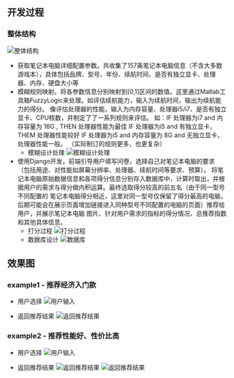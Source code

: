 ## 开发过程
### 整体结构
![整体结构](https://github.com/WxxShirley/fuzzy_expert_system/blob/master/flowchart/整体结构.png)
* 获取笔记本电脑详细配置参数。共收集了157条笔记本电脑信息（不含大多数游戏本），具体包括品牌、型号、年份、续航时间、是否有独立显卡、处理器、内存、硬盘大小等
* 模糊规则映射。将各参数信息分别映射到[0,1]区间的数值。这里通过Matlab工具箱FuzzyLogic来处理。如评估续航能力，输入为续航时间，输出为续航能力的得分。
  像评估处理器的性能，输入为内存容量、处理器i5/i7、是否有独立显卡、CPU核数，并制定了了一系列规则来评估。
  如：IF 处理器为i7 and 内存容量为 16G , THEN 处理器性能为最佳
     IF 处理器为i5 and 有独立显卡，THEM 处理器性能较好
     IF 处理器为i5 and 内存容量为 8G and 无独立显卡，处理器性能一般。 （实际制订的规则更多，也更复杂）
  * 模糊设计处理
    ![模糊设计处理](https://github.com/WxxShirley/fuzzy_expert_system/blob/master/flowchart/模糊设计处理.png)
* 使用Django开发，前端引导用户填写问卷，选择自己对笔记本电脑的要求（包括用途、对性能如屏幕分辨率、处理器、续航时间等要求、预算）。
  将笔记本电脑原始数据信息和各项得分信息分别存入数据库中，计算时取出，并根据用户的需求与得分做内积运算。最终选取得分较高的前五名（由于同一型号不同配置的
  笔记本电脑得分相近，这里对同一型号仅保留了得分最高的电脑，后期可能会在展示页面增加链接进入同种型号不同配置的电脑的页面）推荐给用户，并展示笔记本电脑
  图片、针对用户需求的指标的得分情况、总推荐指数和其他具体信息。
  * 打分过程
    ![打分过程](https://github.com/WxxShirley/fuzzy_expert_system/blob/master/flowchart/打分过程.png)
  * 数据库设计
    ![数据库](https://github.com/WxxShirley/fuzzy_expert_system/blob/master/flowchart/数据库.png)
  
## 效果图
### example1 - 推荐经济入门款
* 用户选择
![用户输入](https://github.com/WxxShirley/fuzzy_expert_system/blob/master/screenshots/1.jpg)

* 返回推荐结果
![返回推荐结果](https://github.com/WxxShirley/fuzzy_expert_system/blob/master/screenshots/1_response.jpg)

### example2 - 推荐性能好、性价比高
* 用户选择
![用户输入](https://github.com/WxxShirley/fuzzy_expert_system/blob/master/screenshots/2.jpg)

* 返回推荐结果
![返回推荐结果](https://github.com/WxxShirley/fuzzy_expert_system/blob/master/screenshots/2_response_1.jpg)
![返回推荐结果](https://github.com/WxxShirley/fuzzy_expert_system/blob/master/screenshots/2_response_2.jpg)
